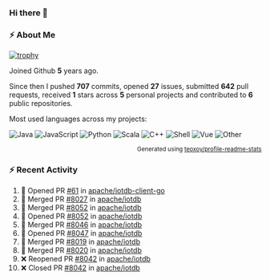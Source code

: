 ### Hi there 👋

### :zap: About Me

[![trophy](https://github-profile-trophy.vercel.app/?username=HTHou&theme=onedark)](https://github.com/ryo-ma/github-profile-trophy)
   
Joined Github **5** years ago.

Since then I pushed **707** commits, opened **27** issues, submitted **642** pull requests, received **1** stars across **5** personal projects and contributed to **6** public repositories.

Most used languages across my projects:

![Java](https://img.shields.io/static/v1?style=flat-square&label=%E2%A0%80&color=555&labelColor=%23b07219&message=Java%EF%B8%B194.4%25)
![JavaScript](https://img.shields.io/static/v1?style=flat-square&label=%E2%A0%80&color=555&labelColor=%23f1e05a&message=JavaScript%EF%B8%B11.4%25)
![Python](https://img.shields.io/static/v1?style=flat-square&label=%E2%A0%80&color=555&labelColor=%233572A5&message=Python%EF%B8%B10.7%25)
![Scala](https://img.shields.io/static/v1?style=flat-square&label=%E2%A0%80&color=555&labelColor=%23c22d40&message=Scala%EF%B8%B10.6%25)
![C++](https://img.shields.io/static/v1?style=flat-square&label=%E2%A0%80&color=555&labelColor=%23f34b7d&message=C%2B%2B%EF%B8%B10.6%25)
![Shell](https://img.shields.io/static/v1?style=flat-square&label=%E2%A0%80&color=555&labelColor=%2389e051&message=Shell%EF%B8%B10.4%25)
![Vue](https://img.shields.io/static/v1?style=flat-square&label=%E2%A0%80&color=555&labelColor=%2341b883&message=Vue%EF%B8%B10.3%25)
![Other](https://img.shields.io/static/v1?style=flat-square&label=%E2%A0%80&color=555&labelColor=%23ededed&message=Other%EF%B8%B11.2%25)

<p align="right"><sub>Generated using <a href="https://github.com/marketplace/actions/profile-readme-stats">teoxoy/profile-readme-stats</a></sub></p>


<!--![](https://github.com/HTHou/HTHou/blob/output/github-contribution-grid-snake.svg)-->

<!--![Haonan Hou's github stats](https://github-readme-stats.vercel.app/api?username=HTHou&count_private=true&show_icons=true&theme=onedark)-->

<!--![Haonan Hou's wakatime stats](https://github-readme-stats.vercel.app/api/wakatime?username=HTHou&layout=compact&theme=onedark)-->

<!--![Top Langs](https://github-readme-stats.vercel.app/api/top-langs/?username=HTHou&theme=onedark&layout=compact)-->

### :zap: Recent Activity
<!--START_SECTION:activity-->
1. 💪 Opened PR [#61](https://github.com/apache/iotdb-client-go/pull/61) in [apache/iotdb-client-go](https://github.com/apache/iotdb-client-go)
2. 🎉 Merged PR [#8027](https://github.com/apache/iotdb/pull/8027) in [apache/iotdb](https://github.com/apache/iotdb)
3. 🎉 Merged PR [#8052](https://github.com/apache/iotdb/pull/8052) in [apache/iotdb](https://github.com/apache/iotdb)
4. 💪 Opened PR [#8052](https://github.com/apache/iotdb/pull/8052) in [apache/iotdb](https://github.com/apache/iotdb)
5. 🎉 Merged PR [#8046](https://github.com/apache/iotdb/pull/8046) in [apache/iotdb](https://github.com/apache/iotdb)
6. 💪 Opened PR [#8047](https://github.com/apache/iotdb/pull/8047) in [apache/iotdb](https://github.com/apache/iotdb)
7. 🎉 Merged PR [#8019](https://github.com/apache/iotdb/pull/8019) in [apache/iotdb](https://github.com/apache/iotdb)
8. 🎉 Merged PR [#8020](https://github.com/apache/iotdb/pull/8020) in [apache/iotdb](https://github.com/apache/iotdb)
9. ❌ Reopened PR [#8042](https://github.com/apache/iotdb/pull/8042) in [apache/iotdb](https://github.com/apache/iotdb)
10. ❌ Closed PR [#8042](https://github.com/apache/iotdb/pull/8042) in [apache/iotdb](https://github.com/apache/iotdb)
<!--END_SECTION:activity-->

<!--
**HTHou/HTHou** is a ✨ _special_ ✨ repository because its `README.md` (this file) appears on your GitHub profile.

Here are some ideas to get you started:

- 🔭 I’m currently working on ...
- 🌱 I’m currently learning ...
- 👯 I’m looking to collaborate on ...
- 🤔 I’m looking for help with ...
- 💬 Ask me about ...
- 📫 How to reach me: ...
- 😄 Pronouns: ...
- ⚡ Fun fact: ...
-->

